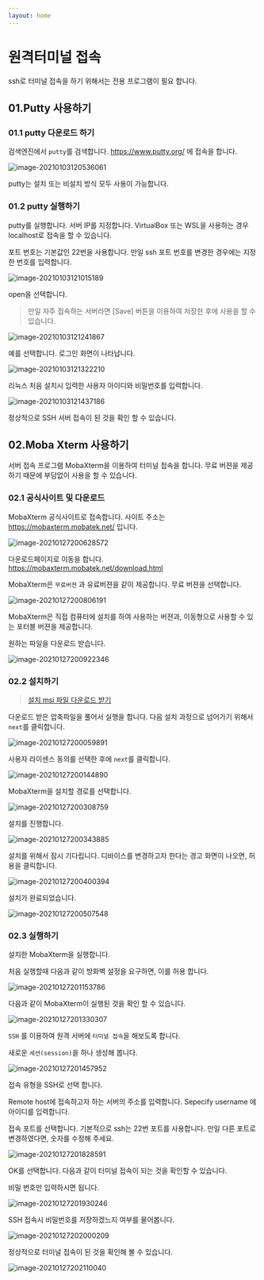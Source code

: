 ```yaml
---
layout: home
---
```


# 원격터미널 접속
ssh로 터미널 접속을 하기 위해서는 전용 프로그램이 필요 합니다. 



## 01.Putty 사용하기



### 01.1 putty 다운로드 하기

검색엔진에서 `putty`를 검색합니다. https://www.putty.org/ 에 접속을 합니다.

![image-20210103120536061](D:\jinydev\linux\src\img\image-20210103120536061.png)



putty는 설치 또는 비설치 방식 모두 사용이 가능합니다.



### 01.2 putty 실행하기

putty를 실행합니다. 서버 IP를 지정합니다. VirtualBox 또는 WSL을 사용하는 경우 localhost로 접속을 할 수 있습니다. 

포트 번호는 기본값인 22번을 사용합니다. 만일 ssh 포트 번호를 변경한 경우에는 지정한 번호를 입력합니다.

![image-20210103121015189](D:\jinydev\linux\src\img\image-20210103121015189.png)



open을 선택합니다. 

> 만일 자주 접속하는 서버라면 [Save] 버튼을 이용하여 저장한 후에 사용을 할 수 있습니다.



![image-20210103121241867](D:\jinydev\linux\src\img\image-20210103121241867.png)



예를 선택합니다. 로그인 화면이 나타납니다. 



![image-20210103121322210](D:\jinydev\linux\src\img\image-20210103121322210.png)

리눅스 처음 설치시 입력한 사용자 아이디와 비밀번호를 입력합니다.



![image-20210103121437186](D:\jinydev\linux\src\img\image-20210103121437186.png)



정상적으로 SSH 서버 접속이 된 것을 확인 할 수 있습니다.





## 02.Moba Xterm 사용하기

서버 접속 프로그램 MobaXterm을 이용하여 터미널 접속을 합니다.
무료 버젼을 제공하기 때문에 부담없이 사용을 할 수 있습니다.

### 02.1 공식사이트 및 다운로드

MobaXterm 공식사이트로 접속합니다. 사이트 주소는 https://mobaxterm.mobatek.net/ 입니다.

![image-20210127200628572](D:\jinydev\linux\src\img\image-20210127200628572.png)



다운로드페이지로 이동을 합니다. https://mobaxterm.mobatek.net/download.html

MobaXterm은 `무료버젼` 과 유료버젼을 같이 제공합니다. 무료 버젼을 선택합니다.

![image-20210127200806191](D:\jinydev\linux\src\img\image-20210127200806191.png)



MobaXterm은 직접 컴퓨터에 설치를 하여 사용하는 버젼과, 이동형으로 사용할 수 있는 포터블 버젼을 제공합니다.

원하는 파일을 다운로드 받습니다.



![image-20210127200922346](D:\jinydev\linux\src\img\image-20210127200922346.png)



### 02.2 설치하기

> [설치 msi 파일 다운로드 받기](https://download.mobatek.net/2062020111930940/MobaXterm_Installer_v20.6.zip)

다운로드 받은 압축파일을 풀어서 실행을 합니다. 다음 설치 과정으로 넘어가기 위해서 `next`를 클릭합니다.

![image-20210127200059891](D:\jinydev\linux\src\img\image-20210127200059891.png)

사용자 라이센스 동의를 선택한 후에 `next`를 클릭합니다.

![image-20210127200144890](D:\jinydev\linux\src\img\image-20210127200144890.png)



MobaXterm을 설치할 경로를 선택합니다. 

![image-20210127200308759](D:\jinydev\linux\src\img\image-20210127200308759.png)

설치를 진행합니다.

![image-20210127200343885](D:\jinydev\linux\src\img\image-20210127200343885.png)

설치를 위해서 잠시 기다립니다. 디바이스를 변경하고자 한다는 경고 화면이 나오면, 허용을 클릭합니다.

![image-20210127200400394](D:\jinydev\linux\src\img\image-20210127200400394.png)

설치가 완료되었습니다.

![image-20210127200507548](D:\jinydev\linux\src\img\image-20210127200507548.png)



### 02.3 실행하기

설치한 MobaXterm을 실행합니다. 

처음 실행할때 다음과 같이 방화벽 설정을 요구하면, 이를 허용 합니다.

![image-20210127201153786](D:\jinydev\linux\src\img\image-20210127201153786.png)



다음과 같이 MobaXterm이 실행된 것을 확인 할 수 있습니다.

![image-20210127201330307](D:\jinydev\linux\src\img\image-20210127201330307.png)



`SSH` 를 이용하여 원격 서버에 `터미널 접속`을 해보도록 합니다. 

새로운 `세션(session)`을 하나 생성해 봅니다.

![image-20210127201457952](D:\jinydev\linux\src\img\image-20210127201457952.png)



접속 유형을 SSH로 선택 합니다. 

Remote host에 접속하고자 하는 서버의 주소를 입력합니다. Sepecify  username 에 아이디를 입력합니다. 

접속 포트를 선택합니다. 기본적으로 ssh는 22번 포트를 사용합니다. 만일 다른 포트로 변경하였다면, 숫자를 수정해 주세요.



![image-20210127201828591](D:\jinydev\linux\src\img\image-20210127201828591.png)

OK를 선택합니다. 다음과 같이 터미널 접속이 되는 것을 확인할 수 있습니다.

비밀 번호만 입력하시면 됩니다.

![image-20210127201930246](D:\jinydev\linux\src\img\image-20210127201930246.png)

SSH 접속시 비밀번호를 저장하겠느지 여부를 물어봅니다.

![image-20210127202000209](D:\jinydev\linux\src\img\image-20210127202000209.png)

정상적으로 터미널 접속이 된 것을 확인해 볼 수 있습니다.

![image-20210127202110040](D:\jinydev\linux\src\img\image-20210127202110040.png)